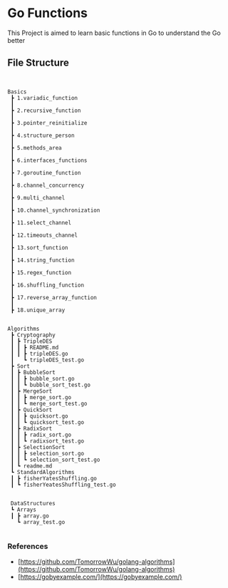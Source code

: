 # Go Functions

This Project is aimed to learn basic functions in Go to understand the Go better

## File Structure

```


Basics
 ┣ 1.variadic_function
 ┃
 ┣ 2.recursive_function
 ┃
 ┣ 3.pointer_reinitialize
 ┃
 ┣ 4.structure_person
 ┃
 ┣ 5.methods_area
 ┃
 ┣ 6.interfaces_functions
 ┃
 ┣ 7.goroutine_function
 ┃
 ┣ 8.channel_concurrency
 ┃
 ┣ 9.multi_channel
 ┃
 ┣ 10.channel_synchronization
 ┃
 ┣ 11.select_channel
 ┃
 ┣ 12.timeouts_channel
 ┃
 ┣ 13.sort_function
 ┃
 ┣ 14.string_function
 ┃
 ┣ 15.regex_function
 ┃
 ┣ 16.shuffling_function
 ┃
 ┣ 17.reverse_array_function
 ┃
 ┣ 18.unique_array


Algorithms
 ┣ Cryptography
 ┃ ┣ TripleDES
 ┃ ┃ ┣ README.md
 ┃ ┃ ┣ tripleDES.go
 ┃   ┗ tripleDES_test.go
 ┣ Sort
 ┃ ┣ BubbleSort
 ┃ ┃ ┣ bubble_sort.go
 ┃ ┃ ┗ bubble_sort_test.go
 ┃ ┣ MergeSort
 ┃ ┃ ┣ merge_sort.go
 ┃ ┃ ┗ merge_sort_test.go
 ┃ ┣ QuickSort
 ┃ ┃ ┣ quicksort.go
 ┃ ┃ ┗ quicksort_test.go
 ┃ ┣ RadixSort
 ┃ ┃ ┣ radix_sort.go
 ┃ ┃ ┗ radixsort_test.go
 ┃ ┣ SelectionSort
 ┃ ┃ ┣ selection_sort.go
 ┃ ┃ ┗ selection_sort_test.go
 ┃ ┗ readme.md
 ┗ StandardAlgorithms
 ┃ ┣ fisherYatesShuffling.go
 ┃ ┗ fisherYeatesShuffling_test.go


 DataStructures
 ┗ Arrays
 ┃ ┣ array.go
   ┗ array_test.go


```

### References

- [https://github.com/TomorrowWu/golang-algorithms](https://github.com/TomorrowWu/golang-algorithms)
- [https://gobyexample.com/](https://gobyexample.com/)
